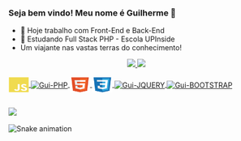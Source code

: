 ### Seja bem vindo! Meu nome é Guilherme 👋

- 🔭 Hoje trabalho com Front-End e Back-End
- 🌱 Estudando Full Stack PHP - Escola UPInside
- Um viajante nas vastas terras do conhecimento!

<div align="center">
  <a href="https://github.com/GuilhermeHMG">
  <img height="180em" src="https://github-readme-stats.vercel.app/api?username=GuilhermeHMG&show_icons=true&theme=dark&include_all_commits=true&count_private=true"/>
  <img height="180em" src="https://github-readme-stats.vercel.app/api/top-langs/?username=GuilhermeHMG&layout=compact&langs_count=7&theme=dark"/>
</div>

<!-- Imagens das Linguagens que utilizo -->
  
<div style="display: inline_block"><br>
  <img align="center" alt="Gui-Js" height="30" width="40" src="https://raw.githubusercontent.com/devicons/devicon/master/icons/javascript/javascript-plain.svg">
  <img align="center" alt="Gui-PHP" height="30" width="40" src="https://cdn.jsdelivr.net/gh/devicons/devicon/icons/php/php-original.svg">
  <img align="center" alt="Gui-HTML" height="30" width="40" src="https://raw.githubusercontent.com/devicons/devicon/master/icons/html5/html5-original.svg">
  <img align="center" alt="Gui-CSS" height="30" width="40" src="https://raw.githubusercontent.com/devicons/devicon/master/icons/css3/css3-original.svg">
  <img align="center" alt="Gui-JQUERY" height="30" width="40" src="https://cdn.jsdelivr.net/gh/devicons/devicon/icons/jquery/jquery-original-wordmark.svg">
  <img align="center" alt="Gui-BOOTSTRAP" height="30" width="40" src="https://cdn.jsdelivr.net/gh/devicons/devicon/icons/bootstrap/bootstrap-original.svg">
</div>  
  
##
  
<div> 
  <a href="https://www.linkedin.com/in/guilherme-h-goncalves/" target="_blank"><img src="https://img.shields.io/badge/-LinkedIn-%230077B5?style=for-the-badge&logo=linkedin&logoColor=white" target="_blank"></a> 
 
  ![Snake animation](https://github.com/GuilhermeHMG/GuilhermeHMG/blob/output/github-contribution-grid-snake.svg)
 
</div>
